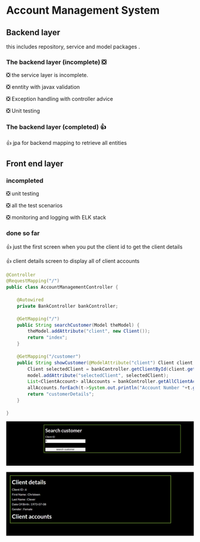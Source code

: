 ﻿# Account Management System
## Backend layer
this includes repository, service and model packages .

### The backend layer (incomplete) :negative_squared_cross_mark:
:negative_squared_cross_mark: the service layer is incomplete.

:negative_squared_cross_mark: enntity with javax validation

:negative_squared_cross_mark: Exception handling with controller advice

:negative_squared_cross_mark: Unit testing


### The backend layer (completed) :+1:

:+1: jpa for backend mapping to retrieve all entities 

## Front end layer

### incompleted
:negative_squared_cross_mark: unit testing

:negative_squared_cross_mark: all the test scenarios

:negative_squared_cross_mark: monitoring and logging with ELK stack 

### done so far

:+1: just the first screen when you put the client id to get the client details

:+1: client details screen to display all of client accounts 

```java
@Controller
@RequestMapping("/")
public class AccountManagementController {

	@Autowired
	private BankController bankController;

	@GetMapping("/")
	public String searchCustomer(Model theModel) {
		theModel.addAttribute("client", new Client());
		return "index";
	}

	@GetMapping("/customer")
	public String showCustomer(@ModelAttribute("client") Client client, Model model) {
		Client selectedClient = bankController.getClientById(client.getClientId());
		model.addAttribute("selectedClient", selectedClient);
		List<ClientAccount> allAccounts = bankController.getAllClientAccountsById(selectedClient.getClientId());
		allAccounts.forEach(t->System.out.println("Account Number "+t.getClientAccountNumber()));
		return "customerDetails";
	}

}
```

![](images/Capture2.JPG)

![](images/Capture3.JPG)

